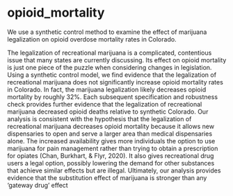 # opioid_mortality
We use a synthetic control method to examine the effect of marijuana legalization on opioid overdose mortality rates in Colorado.

The legalization of recreational marijuana is a complicated, contentious issue that many
states are currently discussing. Its effect on opioid mortality is just one piece of the puzzle when
considering changes in legislation. Using a synthetic control model, we find evidence that the
legalization of recreational marijuana does not significantly increase opioid mortality rates in
Colorado. In fact, the marijuana legalization likely decreases opioid mortality by roughly 32%.
Each subsequent specification and robustness check provides further evidence that the
legalization of recreational marijuana decreased opioid deaths relative to synthetic Colorado. Our
analysis is consistent with the hypothesis that the legalization of recreational marijuana decreases
opioid mortality because it allows new dispensaries to open and serve a larger area than medical
dispensaries alone. The increased availability gives more individuals the option to use marijuana
for pain management rather than trying to obtain a prescription for opiates (Chan, Burkhart, &
Flyr, 2020). It also gives recreational drug users a legal option, possibly lowering the demand
for other substances that achieve similar effects but are illegal. Ultimately, our analysis provides
evidence that the substitution effect of marijuana is stronger than any ‘gateway drug’ effect
